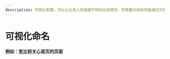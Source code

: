 ```yaml
---
description: 可视化配置，可以让业务人员根据不同的业务需求，将需要分析的页面通过可视化地方式在 App 产品界面中定义出来。
---
```


# 可视化命名

#### 例如：您比较关心首页的页面

